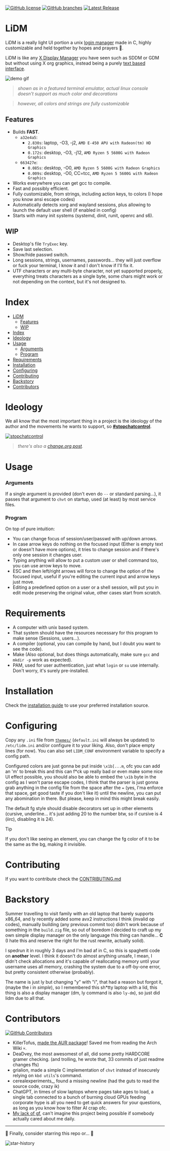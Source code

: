 [![GitHub license](https://badgen.net/github/license/javalsai/lidm)](https://github.com/javalsai/lidm/blob/master/LICENSE)
[![GitHub branches](https://badgen.net/github/branches/javalsai/lidm)](https://github.com/javalsai/lidm)
[![Latest Release](https://badgen.net/github/release/javalsai/lidm)](https://github.com/javalsai/lidm/releases)

# LiDM

LiDM is a really light UI portion a unix [login manager](https://en.wikipedia.org/wiki/Login_manager) made in C, highly customizable and held together by hopes and prayers 🙏.

LiDM is like any [X Display Manager](https://en.wikipedia.org/wiki/X_display_manager) you have seen such as SDDM or GDM but without using X org graphics, instead being a purely [text based interface](https://en.wikipedia.org/wiki/Text-based_user_interface).

![demo gif](assets/media/lidm.gif)

> *shown as in a featured terminal emulator, actual linux console doesn't support as much color and decorations*

> *however, all colors and strings are fully customizable*

## Features

* Builds **FAST**.
  * `a32e4a5`:
    * `2.830s`: laptop, -O3, -j2, `AMD E-450 APU with Radeon(tm) HD Graphics`
    * `0.172s`: desktop, -O3, -j12, `AMD Ryzen 5 5600G with Radeon Graphics`
  * `663427e`:
    * `0.085s`: desktop, -O0, `AMD Ryzen 5 5600G with Radeon Graphics`
    * `0.009s`: desktop, -O0, CC=tcc, `AMD Ryzen 5 5600G with Radeon Graphics`
* Works everywhere you can get gcc to compile.
* Fast and possibly efficient.
* Fully customizable, from strings, including action keys, to colors (I hope you know ansi escape codes)
* Automatically detects xorg and wayland sessions, plus allowing to launch the default user shell (if enabled in config)
* Starts with many init systems (systemd, dinit, runit, openrc and s6).

## WIP

* Desktop's file `TryExec` key.
* Save last selection.
* Show/hide passwd switch.
* Long sessions, strings, usernames, passwords... they will just overflow or fuck your terminal, I know it and I don't know if I'll fix it.
* UTF characters or any multi-byte character, not yet supported properly, everything treats characters as a single byte, some chars might work or not depending on the context, but it's not designed to.

# Index

- [LiDM](#lidm)
  - [Features](#features)
  - [WIP](#wip)
- [Index](#index)
- [Ideology](#ideology)
- [Usage](#usage)
    - [Arguments](#arguments)
    - [Program](#program)
- [Requirements](#requirements)
- [Installation](#installation)
- [Configuring](#configuring)
- [Contributing](#contributing)
- [Backstory](#backstory)
- [Contributors](#contributors)

# Ideology

We all know that the most important thing in a project is the ideology of the author and the movements he wants to support, so [**#stopchatcontrol**](https://stopchatcontrol.eu).

[ ![stopchatcontrol](https://stopchatcontrol.eu/wp-content/uploads/2023/09/1-1-1024x1024.png) ](https://stopchatcontrol.eu)

> *there's also a [change.org post](https://www.change.org/p/stoppt-die-chatkontrolle-grundrechte-gelten-auch-im-netz).*

# Usage

### Arguments

If a single argument is provided (don't even do `--` or standard parsing...), it passes that argument to `chvt` on startup, used (at least) by most service files.

### Program

On top of pure intuition:

* You can change focus of session/user/passwd with up/down arrows.
* In case arrow keys do nothing on the focused input (Either is empty text or doesn't have more options), it tries to change session and if there's only one session it changes user.
* Typing anything will allow to put a custom user or shell command too, you can use arrow keys to move.
* ESC and then left/right arrows will force to change the option of the focused input, useful if you're editing the current input and arrow keys just move.
* Editing a predefined option on a user or a shell session, will put you in edit mode preserving the original value, other cases start from scratch.

# Requirements

* A computer with unix based system.
* That system should have the resources necessary for this program to make sense (Sessions, users...).
* A compiler (optional, you can compile by hand, but I doubt you want to see the code).
* Make (Also optional, but does things automatically, make sure `gcc` and `mkdir -p` work as expected).
* PAM, used for user authentication, just what `login` or `su` use internally. Don't worry, it's surely pre-installed.

# Installation

Check the [installation guide](./INSTALL.md) to use your preferred installation source.

# Configuring

Copy any `.ini` file from [`themes/`](./themes/) (`default.ini` will always be updated) to `/etc/lidm.ini` and/or configure it to your liking. Also, don't place empty lines (for now). You can also set `LIDM_CONF` environment variable to specify a config path.

Configured colors are just gonna be put inside `\x1b[...m`, ofc you can add an 'm' to break this and this can f\*ck up really bad or even make some nice UI effect possible, you should also be able to embed the `\x1b` byte in the config as I won't parse escape codes, I think that the parser is just gonna grab anything in the config file from the space after the `=` (yes, I'ma enforce that space, get good taste if you don't like it) until the newline, you can put any abomination in there. But please, keep in mind this might break easily.

The default fg style should disable decorators set up in other elements (cursive, underline... it's just adding 20 to the number btw, so if cursive is 4 (iirc), disabling it is 24).

> [!TIP]
> If you don't like seeing an element, you can change the fg color of it to be the same as the bg, making it invisible.

# Contributing

If you want to contribute check the [CONTRIBUTING.md](docs/CONTRIBUTING.md)

# Backstory

Summer travelling to visit family with an old laptop that barely supports x86\_64, and ly recently added some avx2 instructions I think (invalid op codes), manually building (any previous commit too) didn't work because of something in the `build.zig` file, so out of boredom I decided to craft up my own simple display manager on the only language this thing can handle... **C** (I hate this and reserve the right for the rust rewrite, actually solid).

I spedrun it in roughly 3 days and I'm bad af in C, so this is spaghetti code on **another** level. I think it doesn't do almost anything unsafe, I mean, I didn't check allocations and it's capable of reallocating memory until your username uses all memory, crashing the system due to a off-by-one error, but pretty consistent otherwise (probably).

The name is just ly but changing "y" with "i", that had a reason but forgot it, (maybe the i in *simple*), so I remembered this sh\*tty laptop with a lid, this thing is also a display manager (dm, ly command is also `ly-dm`), so just did lidm due to all that.

# Contributors

[![GitHub Contributors](https://contrib.rocks/image?repo=javalsai/lidm\&max=20)](https://github.com/javalsai/lidm/graphs/contributors)

* KillerTofus, [made the AUR package](https://github.com/javalsai/lidm/pull/2)! Saved me from reading the Arch Wiki 💀.
* DeaDvey, the most awesomest of all, did some pretty HARDCORE gramer checking. (and trolling, he wrote that, 33 commits of just readme changes ffs)
* grialion, made a simple C implementation of `chvt` instead of insecurely relying on `kbd utils`'s command.
* cerealexperiments\_, found a missing newline (had the guts to read the source code, crazy ik)
* ChatGPT, in times of slow laptops where pages take ages to load, a single tab connected to a bunch of burning cloud GPUs feeding corporate hype is all you need to get quick answers for your questions, as long as you know how to filter AI crap ofc.
* [My lack of gf](https://www.instagram.com/reel/C8sa3Gltmtq), can't imagine this project being possible if somebody actually cared about me daily.

---

🌟 Finally, consider starring this repo or... 🔪

![star-history](https://api.star-history.com/svg?repos=javalsai/lidm&type=Date)

